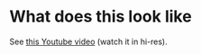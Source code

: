 # What does this look like

See [this Youtube video](https://www.youtube.com/watch?v=fvtvCsgHWSY) (watch it in hi-res).
